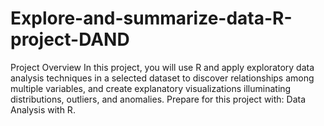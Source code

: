 # Explore-and-summarize-data-R-project-DAND
Project Overview In this project, you will use R and apply exploratory data analysis techniques in a selected dataset to discover relationships among multiple variables, and create explanatory visualizations illuminating distributions, outliers, and anomalies. Prepare for this project with: Data Analysis with R.
